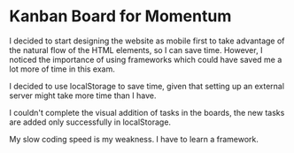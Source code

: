 # Kanban Board for Momentum

I decided to start designing the website as mobile first to take advantage of the natural
flow of the HTML elements, so I can save time. However, I noticed the importance of using
frameworks which could have saved me a lot more of time in this exam. 

I decided to use localStorage to save time, given that  setting up an external server might 
take more time than I have. 


I couldn't complete the visual addition of tasks in the boards, the new tasks are added only successfully
in localStorage. 

My slow coding speed is my weakness. I have to learn a framework.  
